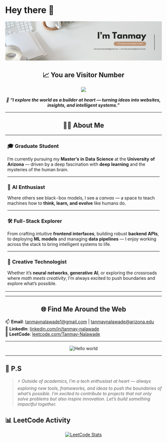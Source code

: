# Hey there :wave:

<!--
**Tanmay-Nalawade/Tanmay-Nalawade** is a ✨ _special_ ✨ repository because its `README.md` (this file) appears on your GitHub profile.

Here are some ideas to get you started:

- 🔭 I’m currently working on ...
- 🌱 I’m currently learning ...
- 👯 I’m looking to collaborate on ...
- 🤔 I’m looking for help with ...
- 💬 Ask me about ...
- 📫 How to reach me: ...
- 😄 Pronouns: ...
- ⚡ Fun fact: ...
-->

<!-- Profile cover image -->
<p align="center">
  <img src="https://github.com/Tanmay-Nalawade/Tanmay-Nalawade/blob/main/Github%20main%20banner.png" alt="Hello world";">
</p>


<!-- Visitor count -->
<h2 align="center"><strong>📈 You are Visitor Number</strong></h2>
<p align="center">
  <img src="https://profile-counter.glitch.me/Tanmay-Nalawade/count.svg" />
</p>


<!-- One liner quote's to choose from -->
<p align="center"> 
  <!-- Writing the code that powers tomorrow — whether it’s in the browser, the cloud, or a neural net.-->
  <strong><em>💬 “I explore the world as a builder at heart — turning ideas into websites, insights, and intelligent systems.”</em></strong>
  <!-- Fascinated by minds, obsessed with machines — building neural networks that blur the line.-->
  <!-- On a lifelong mission to teach silicon what it means to think.-->
</p>

---

<h2 align="center"><strong>👨‍💻 About Me</strong></h2>


<div align="center">


<table width="100%">
  <tr>
    <td>

### 🎓 Graduate Student  
I’m currently pursuing my **Master’s in Data Science** at the **University of Arizona** — driven by a deep fascination with **deep learning** and the mysteries of the human brain.

---

### 🧠 AI Enthusiast  
Where others see black-box models, I see a *canvas* — a space to teach machines how to **think, learn, and evolve** like humans do.

---

### 🛠️ Full-Stack Explorer  
From crafting intuitive **frontend interfaces**, building robust **backend APIs**, to deploying **ML models** and managing **data pipelines** — I enjoy working across the stack to bring intelligent systems to life.

---

### 🧩 Creative Technologist  
Whether it’s **neural networks**, **generative AI**, or exploring the crossroads where *math meets creativity*, I’m always excited to push boundaries and explore what’s possible.

</td>
  </tr>
</table>

</div>

---

<!-- Get in touch with me section-->
<h2 align="center"><strong>🌐 Find Me Around the Web</strong></h2>

📫 **Email**: [tanmaynalawade1@gmail.com](mailto:tanmaynalawade1@gmail.com) | [tanmaynalawade@arizona.edu](mailto:tanmaynalawade@arizona.edu)  
💼 **LinkedIn**: [linkedin.com/in/tanmay-nalawade](https://www.linkedin.com/in/tanmay-nalawade/)  
🧩 **LeetCode**: [leetcode.com/Tanmay-Nalawade](https://leetcode.com/u/Tanmay_Nalawade/)

---

<!-- Profile caspian image -->
<p align="center">
  <img src="https://github.com/Tanmay-Nalawade/Tanmay-Nalawade/blob/main/Generated%20File%20June%2001%2C%202025%20-%209_18PM.gif" alt="Hello world">
</p>



---

## 👀 P.S

> ⚡ *Outside of academics, I’m a tech enthusiast at heart — always exploring new tools, frameworks, and ideas to push the boundaries of what’s possible. I’m excited to contribute to projects that not only solve problems but also inspire innovation. Let’s build something impactful together.*


<!-- Centered and larger LeetCode stats card -->
## 📊 LeetCode Activity
<p align="center">
  <a href="https://leetcode.com/Tanmay-Nalawade/" target="_blank">
    <img 
      src="https://leetcard.jacoblin.cool/Tanmay_Nalawade?theme=dark&font=Heebo&ext=activity" 
      alt="LeetCode Stats" 
      style="width: 70%; max-width: 1000px; height: auto;" 
    />
  </a>
</p>





